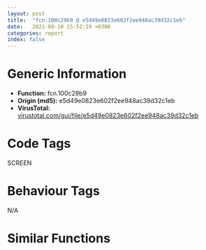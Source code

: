```yaml
---
layout: post
title:  "fcn.100c29b9 @ e5d49e0823e602f2ee948ac39d32c1eb"
date:   2021-09-10 15:52:19 +0300
categories: report
index: false
---
```


# Generic Information
- **Function:** fcn.100c29b9
- **Origin (md5):** e5d49e0823e602f2ee948ac39d32c1eb
- **VirusTotal:** [virustotal.com/gui/file/e5d49e0823e602f2ee948ac39d32c1eb][virustotal_ref]

# Code Tags
<span class="tag" id="SCREEN">SCREEN</span>


# Behaviour Tags
<span class="bhv-tag" id="na">N/A</span>

# Similar Functions
<script type="text/javascript" src="https://www.gstatic.com/charts/loader.js"></script>
<script type="text/javascript">

    google.charts.load('current', {'packages':['corechart']});
    google.charts.setOnLoadCallback(drawChart);

    function drawChart() {
    var data = new google.visualization.DataTable();
        data.addColumn('number', 'X');
        data.addColumn('number', 'Y');
        data.addColumn({type: 'string', role: 'tooltip', 'p': {'html': true}});
        data.addColumn({'type': 'string', 'role': 'style'});
        
        data.addRows([
    [0, 0, '<b><a href="/report/fcn.100c29b9@e5d49e0823e602f2ee948ac39d32c1eb">fcn.100c29b9</a><br>@e5d49e0823e602f2ee948ac39d32c1eb</b><br>push 0x48<br>mov eax, 0x101441df<br>call fcn.101241c3<br>mov dword[ebp-0x40], ecx<br>and dword[ebp-4], 0<br>lea ecx, [ebp-0x54]<br>push 0<br>call fcn.100170ef<br>mov byte[ebp-4], 1<br>call fcn.100218d1<br>mov ebx, dword[eax+0x114]<br>call fcn.100218d1<br>lea ecx, [ebp-0x3c]<br>mov edi, dword[eax+0x118]<br>call fcn.1001703e<br>push 0<br>mov byte[ebp-4], 2<br>call dword[sym.imp.GDI32.dll_CreateCompatibleDC]<br>push eax<br>lea ecx, [ebp-0x3c]<br>call fcn.100179cf<br>and dword[ebp-0x28], 0<br>mov esi, vtable.CBitmap.0<br>mov dword[ebp-0x2c], esi<br>push edi<br>push ebx<br>push dword[ebp-0x50]<br>mov byte[ebp-4], 3<br>call dword[sym.imp.GDI32.dll_CreateCompatibleBitmap]<br>push eax<br>lea ecx, [ebp-0x2c]<br>call fcn.10017a05<br>test eax, eax<br>jne 0x100c2a71<br>push 0xffffffffffffffff<br>push eax<br>push 0x3e8a<br>call fcn.100086c1<br>lea ecx, [ebp-0x2c]<br>mov byte[ebp-4], 2<br>mov dword[ebp-0x2c], esi<br>call fcn.100171ad<br>lea ecx, [ebp-0x3c]<br>mov byte[ebp-4], 1<br>call fcn.10017194<br>mov byte[ebp-4], 0<br>lea ecx, [ebp-0x54]<br>call fcn.100172c3<br>xor eax, eax<br>call fcn.10124115<br>ret <br>push dword[ebp-0x28]<br>push dword[ebp-0x38]<br>call fcn.1001807d<br>and dword[ebp-0x24], 0<br>mov esi, eax<br>and dword[ebp-0x20], 0<br>mov dword[ebp-0x1c], ebx<br>mov dword[ebp-0x18], edi<br>call fcn.100218d1<br>xor ebx, ebx<br>add eax, 0x98<br>jne 0x100c2a9e<br>mov eax, ebx<br>jmp 0x100c2aa1<br>mov eax, dword[eax+4]<br>push eax<br>lea eax, [ebp-0x24]<br>push eax<br>push dword[ebp-0x38]<br>call dword[sym.imp.USER32.dll_FillRect]<br>mov ecx, dword[ebp-0x40]<br>lea eax, [ebp-0x24]<br>push eax<br>lea eax, [ebp-0x3c]<br>push eax<br>call fcn.100c2bcc<br>mov eax, ebx<br>test esi, esi<br>je 0x100c2ac8<br>mov eax, dword[esi+4]<br>push eax<br>push dword[ebp-0x38]<br>call fcn.1001807d<br>call fcn.10006a5e<br>push dword[eax+0x20]<br>call dword[sym.imp.USER32.dll_OpenClipboard]<br>test eax, eax<br>jne 0x100c2b17<br>push 0xffffffffffffffff<br>push ebx<br>push 0x3e8a<br>call fcn.100086c1<br>lea ecx, [ebp-0x2c]<br>mov byte[ebp-4], 2<br>mov dword[ebp-0x2c], 0x1014cb54<br>call fcn.100171ad<br>lea ecx, [ebp-0x3c]<br>mov byte[ebp-4], 1<br>call fcn.10017194<br>mov byte[ebp-4], bl<br>jmp 0x100c2a61<br>call dword[sym.imp.USER32.dll_EmptyClipboard]<br>test eax, eax<br>jne 0x100c2b36<br>push 0xffffffffffffffff<br>push ebx<br>push 0x3e8a<br>call fcn.100086c1<br>call dword[sym.imp.USER32.dll_CloseClipboard]<br>jmp 0x100c2af0<br>lea ecx, [ebp-0x2c]<br>call fcn.10017b58<br>push eax<br>push 2<br>call dword[sym.imp.USER32.dll_SetClipboardData]<br>test eax, eax<br>jne 0x100c2b58<br>push 0xffffffffffffffff<br>push ebx<br>push 0x3e8a<br>call fcn.100086c1<br>call dword[sym.imp.USER32.dll_CloseClipboard]<br>lea ecx, [ebp-0x2c]<br>mov byte[ebp-4], 2<br>mov dword[ebp-0x2c], 0x1014cb54<br>call fcn.100171ad<br>lea ecx, [ebp-0x3c]<br>mov byte[ebp-4], 1<br>call fcn.10017194<br>lea ecx, [ebp-0x54]<br>mov byte[ebp-4], bl<br>call fcn.100172c3<br>xor eax, eax<br>inc eax<br>jmp 0x100c2a6b<br><eoc> ', 'point { fill-color: #e0440e; }'],

        ]);

    var options = {
        title: 'Similarity Plot',
        legend: 'none',
        colors: ['#dedbd9', '#e6693e', '#ec8f6e', '#f3b49f', '#f6c7b6'],
        tooltip: {isHtml: true, trigger: 'both'},
        explorer: {
        actions: ["dragToZoom", "rightClickToReset"],
        },
        chartArea: {
        width: '80%',
        height: '80%'
        },
        width: '100%',
        height: '100%'
    };

    var chart = new google.visualization.ScatterChart(document.getElementById('chart_div'));

    chart.draw(data, options);
    }
    
</script>


<div id="chart_div" style="width: 100%px; height: 100%;"></div>

# Disassembled Code
{% highlight nasm %}

push 0x48
mov eax, 0x101441df
call fcn.101241c3
mov dword[ebp-0x40], ecx
and dword[ebp-4], 0
lea ecx, [ebp-0x54]
push 0
call fcn.100170ef
mov byte[ebp-4], 1
call fcn.100218d1
mov ebx, dword[eax+0x114]
call fcn.100218d1
lea ecx, [ebp-0x3c]
mov edi, dword[eax+0x118]
call fcn.1001703e
push 0
mov byte[ebp-4], 2
call dword[sym.imp.GDI32.dll_CreateCompatibleDC]
push eax
lea ecx, [ebp-0x3c]
call fcn.100179cf
and dword[ebp-0x28], 0
mov esi, vtable.CBitmap.0
mov dword[ebp-0x2c], esi
push edi
push ebx
push dword[ebp-0x50]
mov byte[ebp-4], 3
call dword[sym.imp.GDI32.dll_CreateCompatibleBitmap]
push eax
lea ecx, [ebp-0x2c]
call fcn.10017a05
test eax, eax
jne 0x100c2a71
push 0xffffffffffffffff
push eax
push 0x3e8a
call fcn.100086c1
lea ecx, [ebp-0x2c]
mov byte[ebp-4], 2
mov dword[ebp-0x2c], esi
call fcn.100171ad
lea ecx, [ebp-0x3c]
mov byte[ebp-4], 1
call fcn.10017194
mov byte[ebp-4], 0
lea ecx, [ebp-0x54]
call fcn.100172c3
xor eax, eax
call fcn.10124115
ret
push dword[ebp-0x28]
push dword[ebp-0x38]
call fcn.1001807d
and dword[ebp-0x24], 0
mov esi, eax
and dword[ebp-0x20], 0
mov dword[ebp-0x1c], ebx
mov dword[ebp-0x18], edi
call fcn.100218d1
xor ebx, ebx
add eax, 0x98
jne 0x100c2a9e
mov eax, ebx
jmp 0x100c2aa1
mov eax, dword[eax+4]
push eax
lea eax, [ebp-0x24]
push eax
push dword[ebp-0x38]
call dword[sym.imp.USER32.dll_FillRect]
mov ecx, dword[ebp-0x40]
lea eax, [ebp-0x24]
push eax
lea eax, [ebp-0x3c]
push eax
call fcn.100c2bcc
mov eax, ebx
test esi, esi
je 0x100c2ac8
mov eax, dword[esi+4]
push eax
push dword[ebp-0x38]
call fcn.1001807d
call fcn.10006a5e
push dword[eax+0x20]
call dword[sym.imp.USER32.dll_OpenClipboard]
test eax, eax
jne 0x100c2b17
push 0xffffffffffffffff
push ebx
push 0x3e8a
call fcn.100086c1
lea ecx, [ebp-0x2c]
mov byte[ebp-4], 2
mov dword[ebp-0x2c], 0x1014cb54
call fcn.100171ad
lea ecx, [ebp-0x3c]
mov byte[ebp-4], 1
call fcn.10017194
mov byte[ebp-4], bl
jmp 0x100c2a61
call dword[sym.imp.USER32.dll_EmptyClipboard]
test eax, eax
jne 0x100c2b36
push 0xffffffffffffffff
push ebx
push 0x3e8a
call fcn.100086c1
call dword[sym.imp.USER32.dll_CloseClipboard]
jmp 0x100c2af0
lea ecx, [ebp-0x2c]
call fcn.10017b58
push eax
push 2
call dword[sym.imp.USER32.dll_SetClipboardData]
test eax, eax
jne 0x100c2b58
push 0xffffffffffffffff
push ebx
push 0x3e8a
call fcn.100086c1
call dword[sym.imp.USER32.dll_CloseClipboard]
lea ecx, [ebp-0x2c]
mov byte[ebp-4], 2
mov dword[ebp-0x2c], 0x1014cb54
call fcn.100171ad
lea ecx, [ebp-0x3c]
mov byte[ebp-4], 1
call fcn.10017194
lea ecx, [ebp-0x54]
mov byte[ebp-4], bl
call fcn.100172c3
xor eax, eax
inc eax
jmp 0x100c2a6b

{% endhighlight %}

[virustotal_ref]: https://www.virustotal.com/gui/file/e5d49e0823e602f2ee948ac39d32c1eb